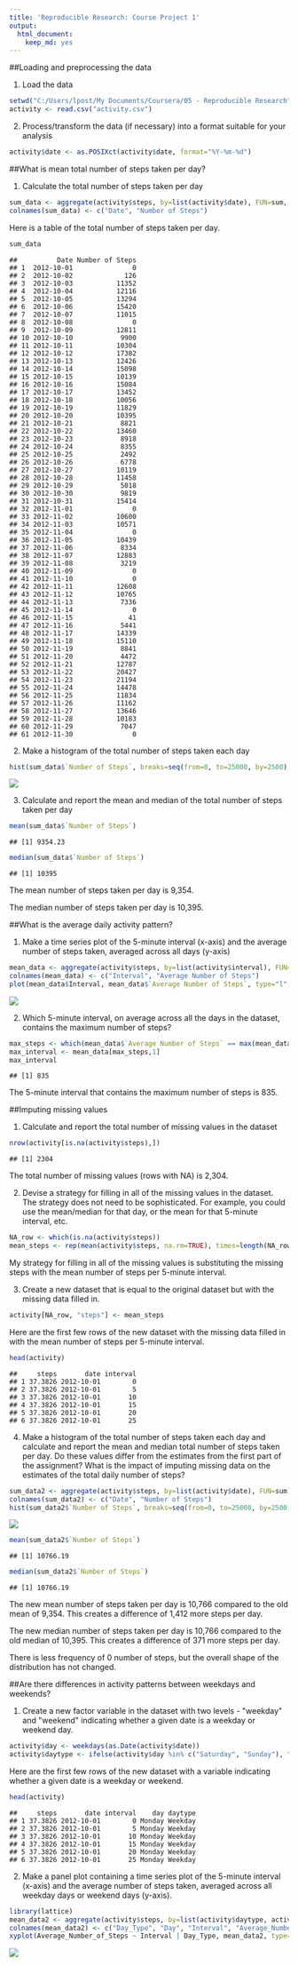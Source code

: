 ```yaml
---
title: 'Reproducible Research: Course Project 1'
output: 
  html_document: 
    keep_md: yes
---
```


##Loading and preprocessing the data

1. Load the data 


```r
setwd("C:/Users/lpost/My Documents/Coursera/05 - Reproducible Research")
activity <- read.csv("activity.csv")
```

2. Process/transform the data (if necessary) into a format suitable for your analysis


```r
activity$date <- as.POSIXct(activity$date, format="%Y-%m-%d")
```

##What is mean total number of steps taken per day?

1. Calculate the total number of steps taken per day


```r
sum_data <- aggregate(activity$steps, by=list(activity$date), FUN=sum, na.rm=TRUE)
colnames(sum_data) <- c("Date", "Number of Steps")
```

Here is a table of the total number of steps taken per day.


```r
sum_data
```

```
##          Date Number of Steps
## 1  2012-10-01               0
## 2  2012-10-02             126
## 3  2012-10-03           11352
## 4  2012-10-04           12116
## 5  2012-10-05           13294
## 6  2012-10-06           15420
## 7  2012-10-07           11015
## 8  2012-10-08               0
## 9  2012-10-09           12811
## 10 2012-10-10            9900
## 11 2012-10-11           10304
## 12 2012-10-12           17382
## 13 2012-10-13           12426
## 14 2012-10-14           15098
## 15 2012-10-15           10139
## 16 2012-10-16           15084
## 17 2012-10-17           13452
## 18 2012-10-18           10056
## 19 2012-10-19           11829
## 20 2012-10-20           10395
## 21 2012-10-21            8821
## 22 2012-10-22           13460
## 23 2012-10-23            8918
## 24 2012-10-24            8355
## 25 2012-10-25            2492
## 26 2012-10-26            6778
## 27 2012-10-27           10119
## 28 2012-10-28           11458
## 29 2012-10-29            5018
## 30 2012-10-30            9819
## 31 2012-10-31           15414
## 32 2012-11-01               0
## 33 2012-11-02           10600
## 34 2012-11-03           10571
## 35 2012-11-04               0
## 36 2012-11-05           10439
## 37 2012-11-06            8334
## 38 2012-11-07           12883
## 39 2012-11-08            3219
## 40 2012-11-09               0
## 41 2012-11-10               0
## 42 2012-11-11           12608
## 43 2012-11-12           10765
## 44 2012-11-13            7336
## 45 2012-11-14               0
## 46 2012-11-15              41
## 47 2012-11-16            5441
## 48 2012-11-17           14339
## 49 2012-11-18           15110
## 50 2012-11-19            8841
## 51 2012-11-20            4472
## 52 2012-11-21           12787
## 53 2012-11-22           20427
## 54 2012-11-23           21194
## 55 2012-11-24           14478
## 56 2012-11-25           11834
## 57 2012-11-26           11162
## 58 2012-11-27           13646
## 59 2012-11-28           10183
## 60 2012-11-29            7047
## 61 2012-11-30               0
```

2. Make a histogram of the total number of steps taken each day


```r
hist(sum_data$`Number of Steps`, breaks=seq(from=0, to=25000, by=2500), col="purple", xlab="Number of Steps", ylim = c(0,20), main = "Total Number of Steps Per Day")
```

![](PA1_template_files/figure-html/unnamed-chunk-5-1.png)<!-- -->

3. Calculate and report the mean and median of the total number of steps taken per day


```r
mean(sum_data$`Number of Steps`)
```

```
## [1] 9354.23
```

```r
median(sum_data$`Number of Steps`)
```

```
## [1] 10395
```

The mean number of steps taken per day is 9,354.

The median number of steps taken per day is 10,395.

##What is the average daily activity pattern?

1. Make a time series plot of the 5-minute interval (x-axis) and the average number of steps taken, averaged across all days (y-axis)


```r
mean_data <- aggregate(activity$steps, by=list(activity$interval), FUN=mean, na.rm=TRUE)
colnames(mean_data) <- c("Interval", "Average Number of Steps")
plot(mean_data$Interval, mean_data$`Average Number of Steps`, type="l", col="purple", lwd=2, xlab="Interval", ylab="Average Number of Steps", main="Average Number of Steps Per Interval")
```

![](PA1_template_files/figure-html/unnamed-chunk-7-1.png)<!-- -->

2. Which 5-minute interval, on average across all the days in the dataset, contains the maximum number of steps?


```r
max_steps <- which(mean_data$`Average Number of Steps` == max(mean_data$`Average Number of Steps`))
max_interval <- mean_data[max_steps,1]
max_interval
```

```
## [1] 835
```

The 5-minute interval that contains the maximum number of steps is 835.

##Imputing missing values

1. Calculate and report the total number of missing values in the dataset


```r
nrow(activity[is.na(activity$steps),])
```

```
## [1] 2304
```

The total number of missing values (rows with NA) is 2,304.

2. Devise a strategy for filling in all of the missing values in the dataset. The strategy does not need to be sophisticated. For example, you could use the mean/median for that day, or the mean for that 5-minute interval, etc.


```r
NA_row <- which(is.na(activity$steps))
mean_steps <- rep(mean(activity$steps, na.rm=TRUE), times=length(NA_row))
```

My strategy for filling in all of the missing values is substituting the missing steps with the mean number of steps per 5-minute interval.

3. Create a new dataset that is equal to the original dataset but with the missing data filled in.


```r
activity[NA_row, "steps"] <- mean_steps
```

Here are the first few rows of the new dataset with the missing data filled in with the mean number of steps per 5-minute interval.


```r
head(activity)
```

```
##     steps       date interval
## 1 37.3826 2012-10-01        0
## 2 37.3826 2012-10-01        5
## 3 37.3826 2012-10-01       10
## 4 37.3826 2012-10-01       15
## 5 37.3826 2012-10-01       20
## 6 37.3826 2012-10-01       25
```

4. Make a histogram of the total number of steps taken each day and calculate and report the mean and median total number of steps taken per day. Do these values differ from the estimates from the first part of the assignment? What is the impact of imputing missing data on the estimates of the total daily number of steps?


```r
sum_data2 <- aggregate(activity$steps, by=list(activity$date), FUN=sum)
colnames(sum_data2) <- c("Date", "Number of Steps")
hist(sum_data2$`Number of Steps`, breaks=seq(from=0, to=25000, by=2500), col="purple", xlab="Number of Steps", ylim = c(0,30), main = "Total Number of Steps Per Day with NA Replaced by Mean")
```

![](PA1_template_files/figure-html/unnamed-chunk-13-1.png)<!-- -->

```r
mean(sum_data2$`Number of Steps`)
```

```
## [1] 10766.19
```

```r
median(sum_data2$`Number of Steps`)
```

```
## [1] 10766.19
```

The new mean number of steps taken per day is 10,766 compared to the old mean of 9,354. This creates a difference of 1,412 more steps per day.

The new median number of steps taken per day is 10,766 compared to the old median of 10,395. This creates a difference of 371 more steps per day.

There is less frequency of 0 number of steps, but the overall shape of the distribution has not changed.

##Are there differences in activity patterns between weekdays and weekends?

1. Create a new factor variable in the dataset with two levels - "weekday" and "weekend" indicating whether a given date is a weekday or weekend day.


```r
activity$day <- weekdays(as.Date(activity$date))
activity$daytype <- ifelse(activity$day %in% c("Saturday", "Sunday"), "Weekend", "Weekday")
```

Here are the first few rows of the new dataset with a variable indicating whether a given date is a weekday or weekend.


```r
head(activity)
```

```
##     steps       date interval    day daytype
## 1 37.3826 2012-10-01        0 Monday Weekday
## 2 37.3826 2012-10-01        5 Monday Weekday
## 3 37.3826 2012-10-01       10 Monday Weekday
## 4 37.3826 2012-10-01       15 Monday Weekday
## 5 37.3826 2012-10-01       20 Monday Weekday
## 6 37.3826 2012-10-01       25 Monday Weekday
```

2. Make a panel plot containing a time series plot of the 5-minute interval (x-axis) and the average number of steps taken, averaged across all weekday days or weekend days (y-axis).


```r
library(lattice)
mean_data2 <- aggregate(activity$steps, by=list(activity$daytype, activity$day, activity$interval), mean)
colnames(mean_data2) <- c("Day_Type", "Day", "Interval", "Average_Number_of_Steps")
xyplot(Average_Number_of_Steps ~ Interval | Day_Type, mean_data2, type="l", lwd=1, xlab="Interval", ylab="Average Number of Steps", main="Average Number of Steps Per Interval by Day Type", layout=c(1,2))
```

![](PA1_template_files/figure-html/unnamed-chunk-16-1.png)<!-- -->
